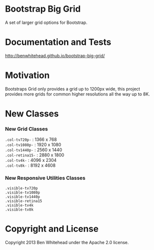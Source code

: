 Bootstrap Big Grid
==================

A set of larger grid options for Bootstrap.

Documentation and Tests
=======================
http://benwhitehead.github.io/bootstrap-big-grid/

Motivation
==========
Bootstraps Grid only provides a grid up to 1200px wide, this project provides more grids for common higher resolutions all the way up to 8K.

New Classes
===========

### New Grid Classes
`.col-tv720p-`    : 1366 x 768  
`.col-tv1080p-`   : 1920 x 1080  
`.col-tv1440p-`   : 2560 x 1440  
`.col-retina15-`  : 2880 x 1800  
`.col-tv4k-`      : 4096 x 2304  
`.col-tv8k-`      : 8192 x 4608  

### New Responsive Utilities Classes
`.visible-tv720p`  
`.visible-tv1080p`  
`.visible-tv1440p`  
`.visible-retina15`  
`.visible-tv4k`  
`.visible-tv8k`  

Copyright and License
=====================
Copyright 2013 Ben Whitehead under the Apache 2.0 license.
